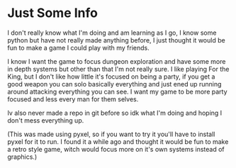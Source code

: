# Just Some Info
I don't really know what I'm doing and am learning as I go, I know some python but have not really made anything before, I just thought it would be fun to make a game I could play with my friends. 

I know I want the game to focus dungeon exploration and have some more in depth systems but other than that I'm not really sure. I like playing For the King, but I don't like how little it's focused on being a party, if you get a good weapon you can solo basically everything and just ened up running around attacking everything you can see. I want my game to be more party focused and less every man for them selves. 

Iv also never made a repo in git before so idk what I'm doing and hoping I don't mess everything up. 

(This was made using pyxel, so if you want to try it you'll have to install pyxel for it to run.
I found it a while ago and thought it would be fun to make a retro style game, witch would focus more on it's own systems instead of graphics.)